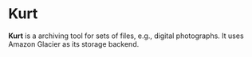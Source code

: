 Kurt
====

**Kurt** is a archiving tool for sets of files, e.g., digital photographs.  It uses
Amazon Glacier as its storage backend.

